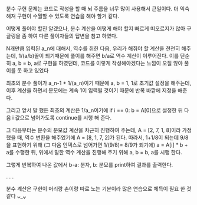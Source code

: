 분수 구현 문제는 코드로 작성을 할 때 뇌 주름을 너무 많이 사용해서 큰일이다. 더 익숙해져 구현이 수월할 수 있도록 연습을 해야 할거 같다.

어떻게 풀어야 할진 알겠으나, 분수 계산을 어떻게 해야 할지 빠르게 떠오르지가 않아 구글링을 좀 하여 다른 풀이자들의 답변을 참고 하였다.

N개만큼 입력된 a_n에 대해서, 역수를 취한 다음, 우리가 해줘야 할 계산을 천천히 해주는데, 1/(a/b)꼴이 되기때문에 풀이를 해주면 b/a로 역수 계산이 이루어진다. 이를 단순히 a, b = b, a로 구현을 하였던데, 코드를 이렇게 작성해야겠다는 느낌이 오질 않아 풀이를 못 하고 있었다

최초의 분수 풀이가 a_n-1 + 1/(a_n)이기 때문에 a, b = 1, 1로 초기값 설정을 해주는데, 이후 계산을 하면서 분모에는 계속 1이 입력될 것이기 때문에 반복 바깥에 지정을 해준다.

그리고 앞서 말 했든 최초의 계산은 1/a_n이기에 if i == 0: b = A[0]으로 설정한 뒤 다음 i 값으로 넘어가도록 continue를 시행 해 준다.

그 다음부터는 분수의 분모값 계산을 차근히 진행하여 주는데, A = [2, 7, 1, 8]이라 가정 했을 때, 역수 변환을 해주었기에 A = [8, 1, 7, 2]가 된다.
따라서, 1+1/8이 되는데 9/8을 표현하기 위해 (그 다음 인덱스로 넘어가면 1/(9/8)= 8/9가 되기에) a = A[i] * b + a를 수행한 뒤, 위에서 말한 역수 계산을 진행해 주기 위해 a, b = b, a를 시행 한다.

그렇게 반복하여 나온 값에서 b-a: 분자, b: 분모를 print하여 결과를 출력한다.

.
.
.

분수 계산은 구현이 머리랑 손이랑 따로 노는 기분이라 많은 연습으로 체득이 필요 한 것 같다 ᴗ_ᴗ̩
